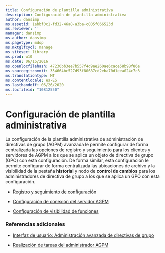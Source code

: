 ```yaml
---
title: Configuración de plantilla administrativa
description: Configuración de plantilla administrativa
author: dansimp
ms.assetid: 1abbf0c1-fd32-46a8-a3ba-c005f066523d
ms.reviewer: ''
manager: dansimp
ms.author: dansimp
ms.pagetype: mdop
ms.mktglfcycl: manage
ms.sitesec: library
ms.prod: w10
ms.date: 06/16/2016
ms.openlocfilehash: 47230bb3ee7b557f4d9ae260ae6cace58b98f86e
ms.sourcegitcommit: 354664bc527d93f80687cd2eba70d1eea024c7c3
ms.translationtype: MT
ms.contentlocale: es-ES
ms.lasthandoff: 06/26/2020
ms.locfileid: "10812550"
---
```

# Configuración de plantilla administrativa


La configuración de la plantilla administrativa de administración de directivas de grupo (AGPM) avanzada le permite configurar de forma centralizada las opciones de registro y seguimiento para los clientes y servidores de AGPM a los que se aplica un objeto de directiva de grupo (GPO) con esta configuración. De forma similar, esta configuración le permite configurar de forma centralizada las ubicaciones de archivo y la visibilidad de la pestaña **historial** y nodo de **control de cambios** para los administradores de directiva de grupo a los que se aplica un GPO con esta configuración.

-   [Registro y seguimiento de configuración](logging-and-tracing-settings.md)

-   [Configuración de conexión del servidor AGPM](agpm-server-connection-settings.md)

-   [Configuración de visibilidad de funciones](feature-visibility-settings.md)

### Referencias adicionales

-   [Interfaz de usuario: Administración avanzada de directivas de grupo](user-interface-advanced-group-policy-management.md)

-   [Realización de tareas del administrador AGPM](performing-agpm-administrator-tasks.md)

 

 





